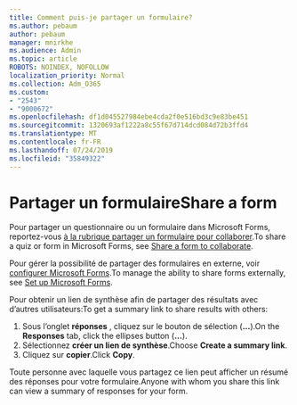 ```yaml
---
title: Comment puis-je partager un formulaire?
ms.author: pebaum
author: pebaum
manager: mnirkhe
ms.audience: Admin
ms.topic: article
ROBOTS: NOINDEX, NOFOLLOW
localization_priority: Normal
ms.collection: Adm_O365
ms.custom:
- "2543"
- "9000672"
ms.openlocfilehash: df1d045527984ebe4cda2f0e516bd3c9e83be451
ms.sourcegitcommit: 1320693af1222a8c55f67d714dcd084d72b3ffd4
ms.translationtype: MT
ms.contentlocale: fr-FR
ms.lasthandoff: 07/24/2019
ms.locfileid: "35849322"
---
```

# <a name="share-a-form"></a><span data-ttu-id="d4055-102">Partager un formulaire</span><span class="sxs-lookup"><span data-stu-id="d4055-102">Share a form</span></span>

<span data-ttu-id="d4055-103">Pour partager un questionnaire ou un formulaire dans Microsoft Forms, reportez-vous [à la rubrique partager un formulaire pour collaborer](https://support.office.com/article/Share-a-form-to-collaborate-d5bb5cf0-8401-4c15-bb8c-8e108cd7e69b).</span><span class="sxs-lookup"><span data-stu-id="d4055-103">To share a quiz or form in Microsoft Forms, see [Share a form to collaborate](https://support.office.com/article/Share-a-form-to-collaborate-d5bb5cf0-8401-4c15-bb8c-8e108cd7e69b).</span></span>

<span data-ttu-id="d4055-104">Pour gérer la possibilité de partager des formulaires en externe, voir [configurer Microsoft Forms](https://support.office.com/article/set-up-microsoft-forms-cc52287a-4550-464d-9a1b-457bf9df2240?ui=en-US&rs=en-US&ad=US#PickTab=Configure).</span><span class="sxs-lookup"><span data-stu-id="d4055-104">To manage the ability to share forms externally, see [Set up Microsoft Forms](https://support.office.com/article/set-up-microsoft-forms-cc52287a-4550-464d-9a1b-457bf9df2240?ui=en-US&rs=en-US&ad=US#PickTab=Configure).</span></span> 

<span data-ttu-id="d4055-105">Pour obtenir un lien de synthèse afin de partager des résultats avec d’autres utilisateurs:</span><span class="sxs-lookup"><span data-stu-id="d4055-105">To get a summary link to share results with others:</span></span>

1. <span data-ttu-id="d4055-106">Sous l’onglet **réponses** , cliquez sur le bouton de sélection (**...**).</span><span class="sxs-lookup"><span data-stu-id="d4055-106">On the **Responses** tab, click the ellipses button (**...**).</span></span>
3. <span data-ttu-id="d4055-107">Sélectionnez **créer un lien de synthèse**.</span><span class="sxs-lookup"><span data-stu-id="d4055-107">Choose **Create a summary link**.</span></span>
4. <span data-ttu-id="d4055-108">Cliquez sur **copier**.</span><span class="sxs-lookup"><span data-stu-id="d4055-108">Click **Copy**.</span></span>

<span data-ttu-id="d4055-109">Toute personne avec laquelle vous partagez ce lien peut afficher un résumé des réponses pour votre formulaire.</span><span class="sxs-lookup"><span data-stu-id="d4055-109">Anyone with whom you share this link can view a summary of responses for your form.</span></span>